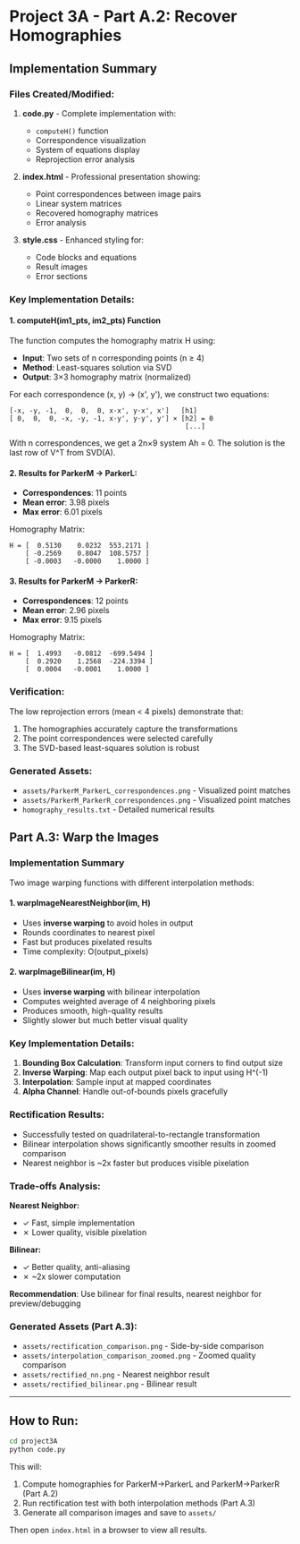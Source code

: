 # Project 3A - Part A.2: Recover Homographies

## Implementation Summary

### Files Created/Modified:

1. **code.py** - Complete implementation with:

   - `computeH()` function
   - Correspondence visualization
   - System of equations display
   - Reprojection error analysis

2. **index.html** - Professional presentation showing:

   - Point correspondences between image pairs
   - Linear system matrices
   - Recovered homography matrices
   - Error analysis

3. **style.css** - Enhanced styling for:
   - Code blocks and equations
   - Result images
   - Error sections

### Key Implementation Details:

#### 1. computeH(im1_pts, im2_pts) Function

The function computes the homography matrix H using:

- **Input**: Two sets of n corresponding points (n ≥ 4)
- **Method**: Least-squares solution via SVD
- **Output**: 3×3 homography matrix (normalized)

For each correspondence (x, y) → (x', y'), we construct two equations:

```
[-x, -y, -1,  0,  0,  0, x·x', y·x', x']   [h1]
[ 0,  0,  0, -x, -y, -1, x·y', y·y', y'] × [h2] = 0
                                            [...]
```

With n correspondences, we get a 2n×9 system Ah = 0.
The solution is the last row of V^T from SVD(A).

#### 2. Results for ParkerM → ParkerL:

- **Correspondences**: 11 points
- **Mean error**: 3.98 pixels
- **Max error**: 6.01 pixels

Homography Matrix:

```
H = [  0.5130    0.0232  553.2171 ]
    [ -0.2569    0.8047  108.5757 ]
    [ -0.0003   -0.0000    1.0000 ]
```

#### 3. Results for ParkerM → ParkerR:

- **Correspondences**: 12 points
- **Mean error**: 2.96 pixels
- **Max error**: 9.15 pixels

Homography Matrix:

```
H = [  1.4993   -0.0812  -699.5494 ]
    [  0.2920    1.2568  -224.3394 ]
    [  0.0004   -0.0001    1.0000 ]
```

### Verification:

The low reprojection errors (mean < 4 pixels) demonstrate that:

1. The homographies accurately capture the transformations
2. The point correspondences were selected carefully
3. The SVD-based least-squares solution is robust

### Generated Assets:

- `assets/ParkerM_ParkerL_correspondences.png` - Visualized point matches
- `assets/ParkerM_ParkerR_correspondences.png` - Visualized point matches
- `homography_results.txt` - Detailed numerical results

## Part A.3: Warp the Images

### Implementation Summary

Two image warping functions with different interpolation methods:

#### 1. warpImageNearestNeighbor(im, H)

- Uses **inverse warping** to avoid holes in output
- Rounds coordinates to nearest pixel
- Fast but produces pixelated results
- Time complexity: O(output_pixels)

#### 2. warpImageBilinear(im, H)

- Uses **inverse warping** with bilinear interpolation
- Computes weighted average of 4 neighboring pixels
- Produces smooth, high-quality results
- Slightly slower but much better visual quality

### Key Implementation Details:

1. **Bounding Box Calculation**: Transform input corners to find output size
2. **Inverse Warping**: Map each output pixel back to input using H^(-1)
3. **Interpolation**: Sample input at mapped coordinates
4. **Alpha Channel**: Handle out-of-bounds pixels gracefully

### Rectification Results:

- Successfully tested on quadrilateral-to-rectangle transformation
- Bilinear interpolation shows significantly smoother results in zoomed comparison
- Nearest neighbor is ~2x faster but produces visible pixelation

### Trade-offs Analysis:

**Nearest Neighbor:**

- ✓ Fast, simple implementation
- ✗ Lower quality, visible pixelation

**Bilinear:**

- ✓ Better quality, anti-aliasing
- ✗ ~2x slower computation

**Recommendation**: Use bilinear for final results, nearest neighbor for preview/debugging

### Generated Assets (Part A.3):

- `assets/rectification_comparison.png` - Side-by-side comparison
- `assets/interpolation_comparison_zoomed.png` - Zoomed quality comparison
- `assets/rectified_nn.png` - Nearest neighbor result
- `assets/rectified_bilinear.png` - Bilinear result

---

## How to Run:

```bash
cd project3A
python code.py
```

This will:

1. Compute homographies for ParkerM→ParkerL and ParkerM→ParkerR (Part A.2)
2. Run rectification test with both interpolation methods (Part A.3)
3. Generate all comparison images and save to `assets/`

Then open `index.html` in a browser to view all results.
